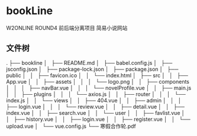 # bookLine
W2ONLINE ROUND4 前后端分离项目 简易小说网站

## 文件树

.
├── bookline
│   ├── README.md
│   ├── babel.config.js
│   ├── jsconfig.json
│   ├── package-lock.json
│   ├── package.json
│   ├── public
│   │   ├── favicon.ico
│   │   └── index.html
│   ├── src
│   │   ├── App.vue
│   │   ├── assets
│   │   │   └── logo.png
│   │   ├── components
│   │   │   ├── navBar.vue
│   │   │   └── novelProfile.vue
│   │   ├── main.js
│   │   ├── plugins
│   │   │   └── axios.js
│   │   ├── router
│   │   │   └── index.js
│   │   └── views
│   │       ├── 404.vue
│   │       ├── admin
│   │       │   ├── login.vue
│   │       │   └── review.vue
│   │       ├── detail.vue
│   │       ├── index.vue
│   │       ├── search.vue
│   │       └── user
│   │           ├── favlist.vue
│   │           ├── history.vue
│   │           ├── login.vue
│   │           ├── register.vue
│   │           └── upload.vue
│   └── vue.config.js
└── 寒假合作轮.pdf
